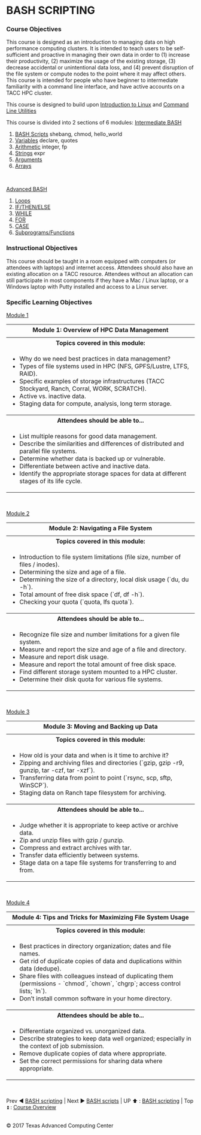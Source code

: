 # BASH SCRIPTING

### Course Objectives

This course is designed as an introduction to managing data on high performance computing clusters. It is intended to teach users to be self-sufficient and proactive in managing their own data in order to (1) increase their productivity, (2) maximize the usage of the existing storage, (3) decrease accidental or unintentional data loss, and (4) prevent disruption of the file system or compute nodes to the point where it may affect others. This course is intended for people who have beginner to intermediate familiarity with a command line interface, and have active accounts on a TACC HPC cluster.

This course is designed to build upon [Introduction to Linux](docs/intro_to_linux/intro_to_linux_01.md) and [Command Line Utilities](docs/intro_to_hpc/intro_to_hpc_01.md)

This course is divided into 2 sections of 6 modules:
 [Intermediate BASH](#intbash)
   1. [BASH Scripts](#ib_mod1) shebang, chmod, hello_world
   2. [Variables](#ib_mod2) declare, quotes
   3. [Arithmetic](#ib_mod3) integer, fp
   4. [Strings](#ib_mod4) expr
   5. [Arguments](#ib_mod5)
   6. [Arrays](#ib_mod6)

<br>

[Advanced BASH](#advbash)
   1. [Loops](#ab_mod1)
   2. [IF/THEN/ELSE](#ab_mod2)
   3. [WHILE](#ab_mod3)
   4. [FOR](#ab_mod4)
   5. [CASE](#ab_mod5)
   6. [Subprograms/Functions](#ab_mod6)


### Instructional Objectives

This course should be taught in a room equipped with computers (or attendees with laptops) and internet access. Attendees should also have an existing allocation on a TACC resource. Attendees without an allocation can still participate in most components if they have a Mac / Linux laptop, or a Windows laptop with Putty installed and access to a Linux server.


### Specific Learning Objectives


[Module 1](data_management_01_01.md)
<table><tbody>
<tr><th><a name="mod1"></a>Module 1: Overview of HPC Data Management</th></tr>
<tr><td></td></tr>
<tr><th> <strong>Topics covered in this module:</strong> </th></tr>
<tr><td><ul><li> Why do we need best practices in data management? </li><li> Types of file systems used in HPC (NFS, GPFS/Lustre, LTFS, RAID). </li><li> Specific examples of storage infrastructures (TACC Stockyard, Ranch, Corral, WORK, SCRATCH). </li><li> Active vs. inactive data. </li><li> Staging data for compute, analysis, long term storage. </li></ul> </td></tr>
<tr><th> <strong>Attendees should be able to...</strong> </th></tr>
<tr><td><ul><li> List multiple reasons for good data management. </li><li> Describe the similarities and differences of distributed and parallel file systems. </li><li> Determine whether data is backed up or vulnerable. </li><li> Differentiate between active and inactive data. </li><li> Identify the appropriate storage spaces for data at different stages of its life cycle. </li></ul> </td></tr>
</tbody></table>

<br>

[Module 2](data_management_02_01.md)
<table><tbody>
<tr><th><a name="mod2"></a>Module 2: Navigating a File System </th></tr>
<tr><td></td></tr>
<tr><th> <strong>Topics covered in this module:</strong> </th></tr>
<tr><td><ul><li> Introduction to file system limitations (file size, number of files / inodes). </li><li> Determining the size and age of a file. </li><li> Determining the size of a directory, local disk usage (`du, du -h`). </li><li> Total amount of free disk space (`df, df -h`). </li><li> Checking your quota (`quota, lfs quota`). </li></ul></td></tr>
<tr><th> <strong>Attendees should be able to...</strong> </th></tr>
<tr><td><ul><li> Recognize file size and number limitations for a given file system. </li><li> Measure and report the size and age of a file and directory. </li><li> Measure and report disk usage. </li><li> Measure and report the total amount of free disk space. </li><li> Find different storage system mounted to a HPC cluster. </li><li> Determine their disk quota for various file systems. </li></ul></td></tr>
</tbody></table>

<br>

[Module 3](data_management_03_01.md)
<table><tbody>
<tr><th><a name="mod3"></a>Module 3: Moving and Backing up Data</th></tr>
<tr><td></td></tr>
<tr><th> <strong>Topics covered in this module:</strong> </th></tr>
<tr><td><ul><li> How old is your data and when is it time to archive it? </li><li> Zipping and archiving files and directories (`gzip, gzip -r9, gunzip, tar -czf, tar -xzf`). </li><li> Transferring data from point to point (`rsync, scp, sftp, WinSCP`). </li><li> Staging data on Ranch tape filesystem for archiving. </li></ul></td></tr>
<tr><th> <strong>Attendees should be able to...</strong> </th></tr>
<tr><td><ul><li> Judge whether it is appropriate to keep active or archive data. </li><li> Zip and unzip files with gzip / gunzip. </li><li> Compress and extract archives with tar. </li><li> Transfer data efficiently between systems. </li><li> Stage data on a tape file systems for transferring to and from. </li></ul></td></tr>
</tbody></table>

<br>

[Module 4](data_management_04_01.md)
<table><tbody>
<tr><th><a name="mod4"></a>Module 4: Tips and Tricks for Maximizing File System Usage</th></tr>
<tr><td></td></tr>
<tr><th> <strong>Topics covered in this module:</strong> </th></tr>
<tr><td><ul><li> Best practices in directory organization; dates and file names. </li><li> Get rid of duplicate copies of data and duplications within data (dedupe). </li><li> Share files with colleagues instead of duplicating them (permissions - `chmod`, `chown`, `chgrp`; access control lists; `ln`). </li><li> Don’t install common software in your home directory. </li></ul></td></tr>
<tr><th> <strong>Attendees should be able to...</strong> </th></tr>
<tr><td><ul><li> Differentiate organized vs. unorganized data. </li><li> Describe strategies to keep data well organized; especially in the context of job submission. </li><li> Remove duplicate copies of data where appropriate. </li><li> Set the correct permissions for sharing data where appropriate. </li></ul></td></tr>
</tbody></table>


<br>

Prev :arrow_backward: [BASH scripting](bash_scripting.md) | Next :arrow_forward: [BASH scripts](bash_01_02.md) | UP :arrow_up: : [BASH scripting](bash_scripting.md) | Top :arrow_double_up: : [Course Overview](docs/index.md)

<br>
&copy; 2017 Texas Advanced Computing Center
